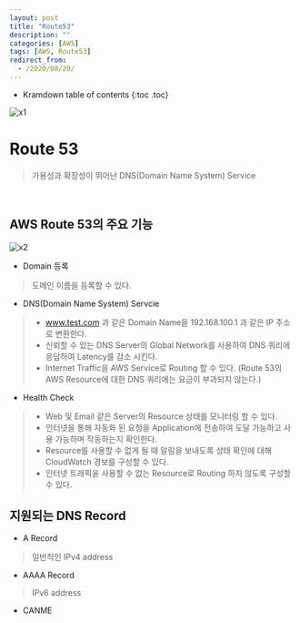 ```yaml
---
layout: post
title: "Route53"
description: ""
categories: [AWS]
tags: [AWS, Route53]
redirect_from:
  - /2020/08/20/
---
```


* Kramdown table of contents
{:toc .toc}

![x1](https://user-images.githubusercontent.com/69279022/90869091-b5259d80-e3d2-11ea-857f-f35cdb6361aa.png)

# Route 53
> 가용성과 확장성이 뛰어난 DNS(Domain Name System) Service




<br>

## AWS Route 53의 주요 기능

![x2](https://user-images.githubusercontent.com/69279022/90869265-f0c06780-e3d2-11ea-8d04-f2a0eb5a68f8.png)


- Domain 등록

> 도메인 이름을 등록할 수 있다.   

- DNS(Domain Name System) Servcie

> - www.test.com 과 같은 Domain Name을 192.168.100.1 과 같은 IP 주소로 변환한다.   
> - 신뢰할 수 있는 DNS Server의 Global Network를 사용하여 DNS 쿼리에 응답하여 Latency를 감소 시킨다.   
> - Internet Traffic을 AWS Service로 Routing 할 수 있다. (Route 53의 AWS Resource에 대한 DNS 쿼리에는 요금이 부과되지 않는다.)   

- Health Check

> - Web 및 Email 같은 Server의 Resource 상태를 모니터링 할 수 있다.   
> - 인터넷을 통해 자동화 된 요청을 Application에 전송하여 도달 가능하고 사용 가능하며 작동하는지 확인한다.   
> - Resource를 사용할 수 없게 될 때 알림을 보내도록 상태 확인에 대해 CloudWatch 경보를 구성할 수 있다.   
> - 인터넷 트래픽을 사용할 수 없는 Resource로 Routing 하지 않도록 구성할 수 있다.   

## 지원되는 DNS Record

- A Record

> 일반적인 IPv4 address   

- AAAA Record

> IPv6 address   

- CANME

> 